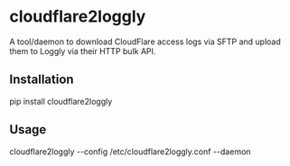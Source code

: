 # cloudflare2loggly

A tool/daemon to download CloudFlare access logs via SFTP and upload them to Loggly via their HTTP bulk API.

## Installation

pip install cloudflare2loggly

## Usage

cloudflare2loggly --config /etc/cloudflare2loggly.conf --daemon
